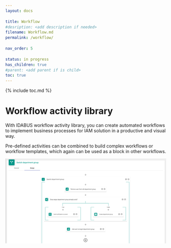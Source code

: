 ```yaml
---
layout: docs

title: Workflow
#desription: <add description if needed>
filename: Workflow.md
permalink: /workflow/

nav_order: 5

status: in progress
has_children: true
#parent: <add parent if is child>
toc: true
---
```


{% include toc.md %}


# Workflow activity library
With IDABUS workflow activity library, you can create automated workflows to implement business processes for IAM solution in a productive and visual way.

Pre-defined activities can be combined to build complex workflows or workflow templates, which again can be used as a block in other workflows.

![workflow.png](/img/workflow-980d5fc7-7960-4eb6-8fea-1b56ae2c34ef.png)
